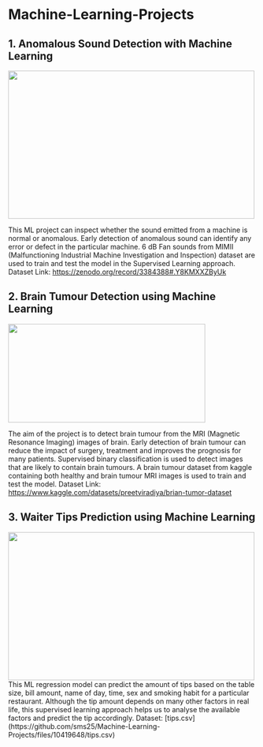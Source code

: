 # Machine-Learning-Projects
## 1. Anomalous Sound Detection with Machine Learning
<img src="https://user-images.githubusercontent.com/68279848/212525187-4b7a9ac2-a97b-41df-82fc-af7335d518be.png" width="500" height="300">

This ML project can inspect whether the sound emitted from a machine is normal or anomalous. Early detection of anomalous sound can identify any error or defect in the particular machine. 6 dB Fan sounds from MIMII (Malfunctioning Industrial Machine Investigation and Inspection) dataset are used to train and test the model in the Supervised Learning approach. Dataset Link: https://zenodo.org/record/3384388#.Y8KMXXZByUk
## 2. Brain Tumour Detection using Machine Learning
<img src="https://user-images.githubusercontent.com/68279848/212524874-af3e1e8e-2968-4cd0-b2ed-ab2aa4dd9e90.png" width="400" height="200">

The aim of the project is to detect brain tumour from the MRI (Magnetic Resonance Imaging) images of brain. Early detection of brain tumour can reduce the impact of surgery, treatment and improves the prognosis for many patients. Supervised binary classification is used to detect images that are likely to contain brain tumours. A brain tumour dataset from kaggle containing both healthy and brain tumour MRI images is used to train and test the model. Dataset Link: https://www.kaggle.com/datasets/preetviradiya/brian-tumor-dataset
## 3. Waiter Tips Prediction using Machine Learning
<img src="https://user-images.githubusercontent.com/68279848/212526596-74aef0ed-9b03-42a2-9d35-6cc101719505.jpg" width="500" height="300">
This ML regression model can predict the amount of tips based on the table size, bill amount, name of day, time, sex and smoking habit for a particular restaurant. Although the tip amount depends on many other factors in real life, this supervised learning approach helps us to analyse the available factors and predict the tip accordingly. Dataset: [tips.csv](https://github.com/sms25/Machine-Learning-Projects/files/10419648/tips.csv)
